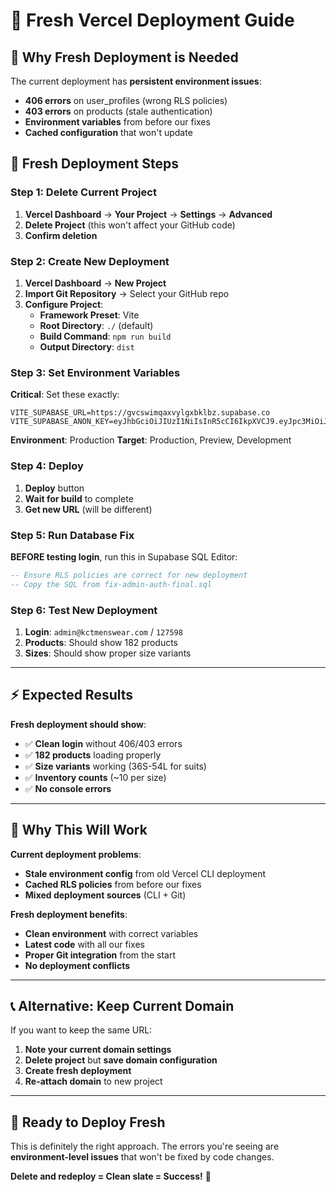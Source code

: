 # 🔄 Fresh Vercel Deployment Guide

## 🚨 **Why Fresh Deployment is Needed**

The current deployment has **persistent environment issues**:
- **406 errors** on user_profiles (wrong RLS policies)
- **403 errors** on products (stale authentication)
- **Environment variables** from before our fixes
- **Cached configuration** that won't update

## 🎯 **Fresh Deployment Steps**

### **Step 1: Delete Current Project**
1. **Vercel Dashboard** → **Your Project** → **Settings** → **Advanced**
2. **Delete Project** (this won't affect your GitHub code)
3. **Confirm deletion**

### **Step 2: Create New Deployment**
1. **Vercel Dashboard** → **New Project**
2. **Import Git Repository** → Select your GitHub repo
3. **Configure Project**:
   - **Framework Preset**: Vite
   - **Root Directory**: `./` (default)
   - **Build Command**: `npm run build`
   - **Output Directory**: `dist`

### **Step 3: Set Environment Variables**
**Critical**: Set these exactly:
```
VITE_SUPABASE_URL=https://gvcswimqaxvylgxbklbz.supabase.co
VITE_SUPABASE_ANON_KEY=eyJhbGciOiJIUzI1NiIsInR5cCI6IkpXVCJ9.eyJpc3MiOiJzdXBhYmFzZSIsInJlZiI6Imd2Y3N3aW1xYXh2eWxneGJrbGJ6Iiwicm9sZSI6ImFub24iLCJpYXQiOjE3NTM3NjA1MzAsImV4cCI6MjA2OTMzNjUzMH0.UZdiGcJXUV5VYetjWXV26inmbj2yXdiT03Z6t_5Lg24
```
**Environment**: Production
**Target**: Production, Preview, Development

### **Step 4: Deploy**
1. **Deploy** button
2. **Wait for build** to complete
3. **Get new URL** (will be different)

### **Step 5: Run Database Fix**
**BEFORE testing login**, run this in Supabase SQL Editor:
```sql
-- Ensure RLS policies are correct for new deployment
-- Copy the SQL from fix-admin-auth-final.sql
```

### **Step 6: Test New Deployment**
1. **Login**: `admin@kctmenswear.com` / `127598`
2. **Products**: Should show 182 products
3. **Sizes**: Should show proper size variants

---

## ⚡ **Expected Results**

**Fresh deployment should show**:
- ✅ **Clean login** without 406/403 errors
- ✅ **182 products** loading properly
- ✅ **Size variants** working (36S-54L for suits)
- ✅ **Inventory counts** (~10 per size)
- ✅ **No console errors**

---

## 🎯 **Why This Will Work**

**Current deployment problems**:
- **Stale environment config** from old Vercel CLI deployment
- **Cached RLS policies** from before our fixes
- **Mixed deployment sources** (CLI + Git)

**Fresh deployment benefits**:
- **Clean environment** with correct variables
- **Latest code** with all our fixes
- **Proper Git integration** from the start
- **No deployment conflicts**

---

## 📞 **Alternative: Keep Current Domain**

If you want to keep the same URL:
1. **Note your current domain settings**
2. **Delete project** but **save domain configuration**
3. **Create fresh deployment**
4. **Re-attach domain** to new project

---

## 🚀 **Ready to Deploy Fresh**

This is definitely the right approach. The errors you're seeing are **environment-level issues** that won't be fixed by code changes.

**Delete and redeploy = Clean slate = Success!** 🎯